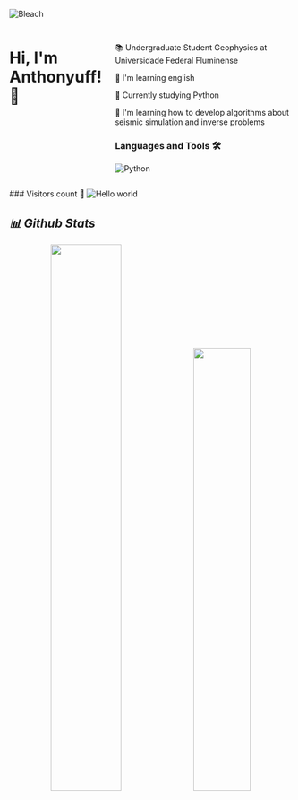 ![Bleach](https://i.imgur.com/mSkeiyW.jpeg)

<div style="display: flex; width: 100%;">
    <h1>Hi, I'm Anthonyuff! 👋</h1>
    <ul>
        
📚 Undergraduate Student Geophysics at Universidade Federal Fluminense
        
🚀 I'm learning english
        
🐍 Currently studying Python 
      
🗻 I'm learning how to develop algorithms about seismic simulation and inverse problems
       
### Languages and Tools 🛠 

![Python](https://img.shields.io/badge/-Python-000000?style=flat&logo=python)
        
   
</div>
### Visitors count 👀 

<img src="https://profile-counter.glitch.me/Anthonyuff/count.svg" alt="Hello world" />

## *📊 Github Stats*
<div>
    <p align="center"><img width="50%" src="https://github-readme-stats.vercel.app/api?username=Anthonyuff&show_icons=true&count_private=true&theme=react&hide_border=true&bg_color=0D1117"/> <img width="45%" src="https://github-readme-stats.vercel.app/api/top-langs/?username=Anthonyuff&show_icons=true&count_private=true&theme=react&hide_border=true&bg_color=0D1117&layout=compact"/>
</p>   
</div>
